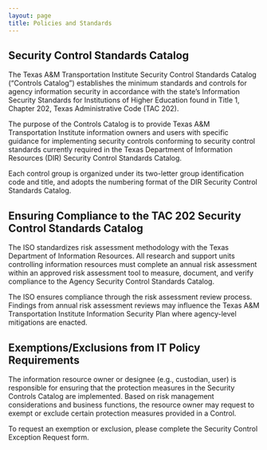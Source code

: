 ```yaml
---
layout: page
title: Policies and Standards
---
```


## Security Control Standards Catalog

The Texas A&M Transportation Institute Security Control Standards Catalog (“Controls Catalog”) establishes the minimum standards and controls for agency information security in accordance with the state’s Information Security Standards for Institutions of Higher Education found in Title 1, Chapter 202, Texas Administrative Code (TAC 202).

The purpose of the Controls Catalog is to provide Texas A&M Transportation Institute information owners and users with specific guidance for implementing security controls conforming to security control standards currently required in the Texas Department of Information Resources (DIR) Security Control Standards Catalog.

Each control group is organized under its two-letter group identification code and title, and adopts the numbering format of the DIR Security Control Standards Catalog.

## Ensuring Compliance to the TAC 202 Security Control Standards Catalog

The ISO standardizes risk assessment methodology with the Texas Department of Information Resources.  All research and support units controlling information resources must complete an annual risk assessment within an approved risk assessment tool to measure, document, and verify compliance to the Agency Security Control Standards Catalog.

The ISO ensures compliance through the risk assessment review process.  Findings from annual risk assessment reviews may influence the Texas A&M Transportation Institute Information Security Plan where agency-level mitigations are enacted.

## Exemptions/Exclusions from IT Policy Requirements

The information resource owner or designee (e.g., custodian, user) is responsible for ensuring that the protection measures in the Security Controls Catalog are implemented. Based on risk management considerations and business functions, the resource owner may request to exempt or exclude certain protection measures provided in a Control.

To request an exemption or exclusion, please complete the Security Control Exception Request form.
